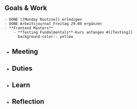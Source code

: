 ## Goals & Work
	- DONE [[Monday Routine]] erledigen
	- DONE Arbeitsjournal Freitag 29.08 ergänzen
	- **Frontend Masters**
		- **Testing Fundalmentals**-Kurs anfangen #[[Testing]]
		  background-color:: yellow
- ## Meeting
- ## Duties
- ## Learn
- ## Reflection